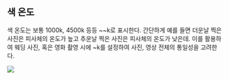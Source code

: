 ## 색 온도

색 온도는 보통 1000k, 4500k 등등 ~~k로 표시한다.
간단하게 예를 들면 더운날 찍은 사진은 피사체의 온도가 높고 추운날 찍은 사진은 피사체의 온도가 낮은데. 이를 활용하여 웨딩 사진, 혹은 영화 촬영 시에 ~k를 설정하여 사진, 영상 전체의 통일성을 고려한다.

<img src="http://cfile226.uf.daum.net/image/2643233A52FF1CC3354EAA">
